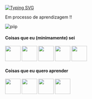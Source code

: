 <div id="header" align="center">
  
</div>
<a href="https://git.io/typing-svg"><img src="https://readme-typing-svg.herokuapp.com?font=Fira+Code&size=35&pause=500&color=F79DCB&width=435&lines=%E3%81%93%E3%82%93%E3%81%AB%E3%81%A1%E3%81%AF%E3%80%81%E3%83%9E%E3%83%AA%E3%82%A2%E3%81%A7%E3%81%99%EF%BC%81;dreams+come+true+!!;Eu+amo+a+my+melody" alt="Typing SVG" /></a>

<p>Em processo de aprendizagem !!</p>

<img align="center" alt="piip" src="https://media.discordapp.net/attachments/1073089561137258546/1144762487934308382/21d1e2f4d18a68a583ffec6246a04b44.gif"> </a>

#### Coisas que eu (minimamente) sei
<img src="https://cdn.jsdelivr.net/gh/devicons/devicon/icons/html5/html5-original.svg"  width="50" height="50" /> </a>
<img src="https://cdn.jsdelivr.net/gh/devicons/devicon/icons/css3/css3-original.svg"  width="50" height="50"/> </a>
<img src="https://cdn.jsdelivr.net/gh/devicons/devicon/icons/cplusplus/cplusplus-original.svg"  width="50" height="50"/> </a>
<img src="https://cdn.jsdelivr.net/gh/devicons/devicon/icons/csharp/csharp-original.svg"  width="50" height="50"/> </a>
<img src="https://cdn.jsdelivr.net/gh/devicons/devicon/icons/photoshop/photoshop-plain.svg"  width="50" height="50" /> </a>


#### Coisas que eu quero aprender   
    
<img src="https://cdn.jsdelivr.net/gh/devicons/devicon/icons/javascript/javascript-original.svg"  width="50" height="50"/></a>
<img src="https://cdn.jsdelivr.net/gh/devicons/devicon/icons/python/python-original.svg"  width="50" height="50"/></a> 
<img src="https://cdn.jsdelivr.net/gh/devicons/devicon/icons/csharp/csharp-original.svg"  width="50" height="50"/></a>
<img src="https://cdn.jsdelivr.net/gh/devicons/devicon/icons/go/go-original-wordmark.svg"  width="50" height="50"/> </a>  
        

          
          
